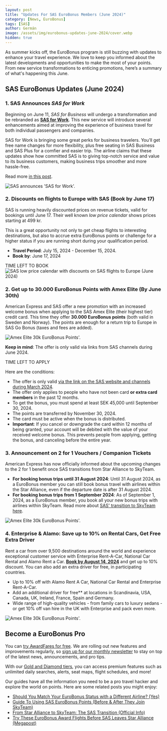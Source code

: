 ```yaml
---
layout: post
title: "Updates For SAS EuroBonus Members (June 2024)"
category: [News, EuroBonus]
tags: [SAS]
author: Germán
image: /assets/img/eurobonus-updates-june-2024/cover.webp
hidden: true
---
```


As summer kicks off, the EuroBonus program is still buzzing with updates to enhance your travel experience. We love to keep you informed about the latest developments and opportunities to make the most of your points. From new service transformations to enticing promotions, here’s a summary of what's happening this June.

## SAS EuroBonus Updates (June 2024)

### 1. SAS Announces *SAS for Work*

Beginning on June 11, *SAS for Business* will undergo a transformation and be rebranded as [**SAS for Work**](https://blog.awardfares.com/sas-for-work). This new service will introduce several enhancements aimed at improving the experience of business travel for both individual passengers and companies.

SAS for Work is bringing some great perks for business travelers. You’ll get free name changes for more flexibility, plus free seating in SAS Business and SAS Plus for a comfier and easier trip. The airline claims that these updates show how committed SAS is to giving top-notch service and value to its business customers, making business trips smoother and more hassle-free.

Read more [in this post](https://blog.awardfares.com/sas-for-work).

<img src="../assets/img/eurobonus-updates-june-2024/sas-for-work.webp" alt="SAS announces 'SAS for Work'." class="noborder"/>

### 2. Discounts on flights to Europe with SAS (Book by June 17)

SAS is running heavily discounted prices on revenue tickets, valid for bookings until June 17. Their well known *low price calendar* shows prices starting at 499 kr.

This is a great opportunity not only to get cheap flights to interesting destinations, but also to accrue extra EuroBonus points or challenge for a higher status if you are running short during your qualification period.

* **Travel Period**: July 15, 2024 - December 15, 2024.
* **Book by**: June 17, 2024

<div data-countdown="2024-06-17T22:59:00.000+02:00">
  TIME LEFT TO BOOK
</div>

<img src="../assets/img/eurobonus-updates-june-2024/low-price-calendar-june.webp" alt="SAS low price calendar with discounts on SAS flights to Europe (June 2024)" class="noborder"/>

### 2. Get up to 30.000 EuroBonus Points with Amex Elite (By June 30th)

American Express and SAS offer a new promotion with an increased welcome bonus when applying to the SAS Amex Elite (their highest tier) credit card. This time they offer **30.000 EuroBonus points** (both valid in Sweden and Norway). The points are enough for a return trip to Europe in SAS Go Bonus (taxes and fees are added).

<img src="../assets/img/eurobonus-updates-june-2024/amex-elite-promo.webp" alt="Amex Elite 30k EuroBonus Points'." class="noborder"/>

**Keep in mind**: The offer is only valid via links from SAS channels during June 2024.

<div data-countdown="2024-06-30T22:59:00.000+02:00">
  TIME LEFT TO APPLY
</div>

Here are the conditions:

- The offer is only valid [via the link on the SAS website and channels during March 2024](https://www.americanexpress.com/se/kreditkort/sas-eurobonus-elite/?ieep=05MC2993&cpid=100537334).
- The offer only applies to people who have not been card **or extra card members** in the past 12 months.
- To get the bonus, you must spend at least SEK 45,000 until September 30, 2024.
- The points are transferred by November 30, 2024.
- The card must be active when the bonus is distributed.
- **Important**: If you cancel or downgrade the card within 12 months of being granted, your account will be debited with the value of your received welcome bonus. This prevents people from applying, getting the bonus, and canceling before the entire year.

### 3. Announcement on 2 for 1 Vouchers / Companion Tickets

American Express has now officially informed about the upcoming changes to the 2 for 1 benefit once SAS transitions from Star Alliance to SkyTeam.

- **For booking bonus trips until 31 August 2024**: Until 31 August 2024, as a EuroBonus member you can still book bonus travel with airlines within the Star Alliance, even if the departure date is after 31 August 2024.
- **For booking bonus trips from 1 September 2024**: As of September 1, 2024, as a EuroBonus member, you book all your new bonus trips with airlines within SkyTeam.
Read more about [SAS' transition to SkyTeam here](https://blog.awardfares.com/sas-transition-to-skyteam/).

<img src="../assets/img/eurobonus-updates-june-2024/amex-2-for-1.webp" alt="Amex Elite 30k EuroBonus Points'." class="noborder"/>

### 4. Enterprise & Alamo: Save up to 10% on Rental Cars, Get Free Extra Driver

Rent a car from over 9,500 destinations around the world and experience exceptional customer service with Enterprise Rent-A-Car, National Car Rental and Alamo Rent a Car. [**Book by August 14, 2024**](https://www.sas.se/boka/hyrbil/?ptid=125.16) and get up to 10% discount. You can also add an extra driver for free, in participating countries.

- Up to 10% off with Alamo Rent A Car, National Car Rental and Enterprise Rent-A-Car.
- Add an additional driver for free** at locations in Scandinavia, USA, Canada, UK, Ireland, France, Spain and Germany.
- Wide range of high-quality vehicles - from family cars to luxury sedans - or get 10% off van hire in the UK with Enterprise and pack even more.

<img src="../assets/img/eurobonus-updates-june-2024/eb-car-rental-june.webp" alt="Amex Elite 30k EuroBonus Points'." class="noborder"/>

## Become a EuroBonus Pro

You can [try AwardFares for free](https://awardfares.com/). We are rolling out new features and improvements regularly, so [sign up for our monthly newsletter](https://awardfares.com/newsletter) to stay on top of the latest news, announcements, and pro tips.

With our [Gold and Diamond tiers](https://awardfares.com/pricing), you can access premium features such as unlimited daily searches, alerts, seat maps, flight schedules, and more!

Our guides have all the information you need to be a pro travel hacker and explore the world on points. Here are some related posts you might enjoy:

- [Should You Match Your EuroBonus Status with a Different Airline? (Yes)](https://blog.awardfares.com/eurobonus-status-match/)
- [Guide To Using SAS EuroBonus Points (Before & After They Join SkyTeam)](https://blog.awardfares.com/eurobonus-guide/)
- [From Star Alliance to SkyTeam: The SAS Transition (Official Info)](https://blog.awardfares.com/sas-transition-to-skyteam/)
- [Try These EuroBonus Award Flights Before SAS Leaves Star Alliance (Megapost)](https://blog.awardfares.com/eurobonus-star-alliance-awards/)

<script src="/assets/js/countdown.js"></script>